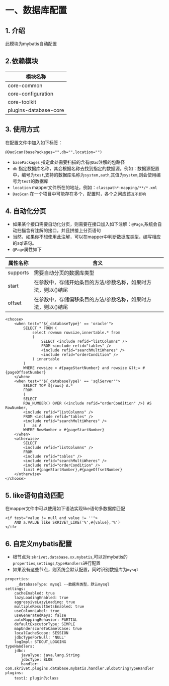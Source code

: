 # 一、数据库配置

## 1. 介绍

此模块为mybatis自动配置

## 2.依赖模块

| 模块名称   |
|----------|
| core-common |
| core-configuration |
| core-toolkit |
| plugins-database-core|

## 3. 使用方式

在配置文件中加入如下标签：

```
@DaoScan(basePackages="",db="",location="")
```

- `basePackages` 指定此处需要扫描的含有`@Dao`注解的包路径
- `db` 指定数据库名称，其会根据名称去找到指定的数据源。例如：数据源配置中，编号为`test`,支持的数据库名称为`system,auth`,其值为`system`,则会使用编号为`test`的数据库
- `location` mapper文件所在的地址，例如：`classpath*:mapping/**/*.xml`
- `DaoScan` 在一个项目中可能存在多个，配置时，各个之间应该`互不影响`

## 4. 自动化分页

- 如果某个接口需要自动化分页，则需要在接口加入如下注解：``@Page``,系统会自动扫描含有注解的接口，并且拼接上分页语句
- 当然，如果你不想使用此注解，可以在mapper中判断数据库类型，编写相应的sql语句。
- ``@Page``属性如下

| 属性名称 | 含义|
|----------|----------|
| supports | 需要自动分页的数据库类型|
| start | 在参数中，存储开始条目的方法/参数名称，如果时方法，则以()结尾 |
| offset | 在参数中，存储偏移条目的方法/参数名称，如果时方法，则以()结尾 |

```
<choose>
	<when test="'${_databaseType}' == 'oracle'">
		SELECT * FROM (
	  		select rownum rowsize,innertable.* from
			(
				SELECT <include refid="listColumns" />
				FROM <include refid="tables" />
				<include refid="searchMultiWheres" />
				<include refid="orderCondition" />
			) innertable
		)
		WHERE rowsize > #{pageStartNumber} and rowsize &lt;= #{pageOffsetNumber}
	</when>
	<when test="'${_databaseType}' == 'sqlServer'">
		SELECT TOP ${rows} A.*
		FROM
		(
		SELECT
		ROW_NUMBER() OVER (<include refid="orderCondition" />) AS RowNumber,
		<include refid="listColumns" />
		FROM <include refid="tables" />
		<include refid="searchMultiWheres" />
		)   as A
		WHERE RowNumber > #{pageStartNumber}
	</when>
	<otherwise>
		SELECT
		<include refid="listColumns" />
		FROM
		<include refid="tables" />
		<include refid="searchMultiWheres" />
		<include refid="orderCondition" />
		limit #{pageStartNumber},#{pageOffsetNumber}
	</otherwise>
</choose>
```
## 5. like语句自动匹配

在mapper文件中可以使用如下语法实现like语句多数据库匹配
```
<if test="value != null and value != ''">
	AND a.VALUE like SKRIVET_LIKE('%',#{value},'%')
</if>

```

## 6. 自定义mybatis配置

- 根节点为:``skrivet.database.xx.mybatis``,可以对mybatis的``properties``,``settings``,``typeHandlers``进行配置
- 如果没有这些节点，则系统会默认配置，同时识别数据库为``mysql``
```
properties: 
     _databaseType: mysql --数据库类型，默认mysql
settings:
    cacheEnabled: true
    lazyLoadingEnabled: true
    aggressiveLazyLoading: true
    multipleResultSetsEnabled: true
    useColumnLabel: true
    useGeneratedKeys: false
    autoMappingBehavior: PARTIAL
    defaultExecutorType: SIMPLE
    mapUnderscoreToCamelCase: true
    localCacheScope: SESSION
    jdbcTypeForNull: 'NULL'
    logImpl: STDOUT_LOGGING
typeHandlers:
    jdbc:
       javaType: java.lang.String
       jdbcType: BLOB
       handler: com.skrivet.plugins.database.mybatis.handler.BlobStringTypeHandler
plugins:
    test1: plugin的class

```